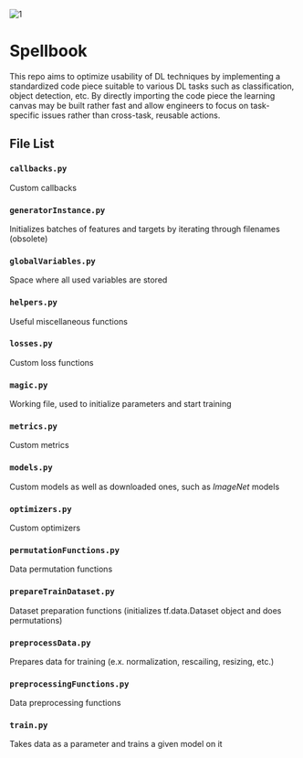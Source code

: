 ![1](https://user-images.githubusercontent.com/73081144/134788824-6da60687-3615-4b88-9589-a88225f72b40.png)

# Spellbook

This repo aims to optimize usability of DL techniques by implementing a standardized code piece suitable to various DL tasks such as classification, object detection, etc. By directly importing the code piece the learning canvas may be built rather fast and allow engineers to focus on task-specific issues rather than cross-task, reusable actions.

## File List

### `callbacks.py`

Custom callbacks

### `generatorInstance.py`

Initializes batches of features and targets by iterating through filenames (obsolete)

### `globalVariables.py`

Space where all used variables are stored

### `helpers.py`

Useful miscellaneous functions

### `losses.py`

Custom loss functions

### `magic.py`

Working file, used to initialize parameters and start training
 
### `metrics.py`

Custom metrics

### `models.py`

Custom models as well as downloaded ones, such as *ImageNet* models

### `optimizers.py`

Custom optimizers

### `permutationFunctions.py`

Data permutation functions

### `prepareTrainDataset.py`

Dataset preparation functions (initializes tf.data.Dataset object and does permutations)

### `preprocessData.py`

Prepares data for training (e.x. normalization, rescailing, resizing, etc.)

### `preprocessingFunctions.py`

Data preprocessing functions

### `train.py` 

Takes data as a parameter and trains a given model on it
